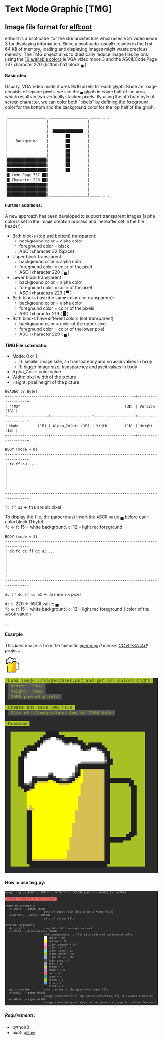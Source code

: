 # Text Mode Graphic [TMG]

## Image file format for [elfboot](https://github.com/croemheld/elfboot)
elfboot is a bootloader for the x86 architecture which uses VGA video mode 3 for displaying information. Since a bootloader usually resides in the first 64 KB of memory, loading and displaying images might waste precious memory.
The TMG project aims to drastically reduce image files by only using the [16 available colors](https://wiki.osdev.org/Printing_To_Screen#Color_Table) in VGA video mode 3 and the ASCII/Code Page 737 character 220 (bottom half block &lhblk; ).

#### Basic idea:
Usually, VGA video mode 3 uses 9x16 pixels for each glyph. Since an image consists of square pixels, we use the &lhblk; glyph to cover half of the area, which results in two vertically stacked pixels. By using the attribute byte of screen character, we can color both "pixels" by defining the foreground color for the bottom and the background color for the top half of the glyph.

```
 __________________ __________________ _____ _ _
|                  |                  |
|                  |                  |
|                  |  ██████████████  |
|                  |        ██        |
|    Background    |        ██        |
|                  |        ██        |
|                  |        ██        |
|__________________|        ██        |
|██████████████████|        ██        |
|██████████████████|        ██        |
|██████████████████|        ██        |
|█ Code Page 737 ██|                  |
|█ Character 220 ██|                  |
|██████████████████|                  |
|██████████████████|                  |
|██████████████████|__________________|_____ _ _
```

#### Further additions:
A new approach has been developed to support transparent images
[alpha color is set in the image creation process and thereafter set in the file header]:
- Both blocks (top and bottom) transparent: 
    - background color = alpha color
    - foreground color = black
    - ASCII character 32 (Space)
- Upper block transparent
    - background color = alpha color
    - foreground color = color of the pixel
    - ASCII character 220 ( &#9604; )
- Lower block transparent
    - background color = alpha color
    - foreground color = color of the pixel
    - ASCII characters 223 ( &#9600; )
- Both blocks have the same color (not transparent):
    - background color = alpha color
    - foreground color = color of the pixels
    - ASCII character 219 ( &#9608; )
- Both blocks have different colors (not transparent)
    - background color = color of the upper pixel
    - foreground color = color of the lower pixel
    - ASCII character 220 ( &#9604; )


#### TMG File schematic: 
- Mode: 0 or 1
    - 0: smaller image size, no transparency and no ascii values in body
    - 1: bigger image size, transparency and ascii values in body
- Alpha_Color: color value
- Width: pixel width of the picture
- Height: pixel height of the picture

```
HEADER (8 Byte)
+-----------------------------------------------------------+-------------------+
| "TMG"                                                (3B) | Version      (1B) |
+-------------------+-------------------+-------------------+-------------------+
| Mode         (1B) | Alpha_Color  (1B) | Width        (1B) | Height       (1B) |
+-------------------+-------------------+-------------------+-------------------+
```
```
BODY (mode = 0)  
+-------------------------------------------------------------------------------+
| fc ff a3 ...                                                                  | 
|                                                                               |
|                                                                               |
+-------------------------------------------------------------------------------+
```
`fc ff a3` <- this are six pixel   
   
To display this file, the parser must insert the ASCII value &lhblk; before each color block (1 byte).   
`fc` <- `f`: 15 = white background, `c`: 12 = light red foreground    
   
```
BODY (mode = 1)  
+-------------------------------------------------------------------------------+
| dc fc dc ff dc a3 ...                                                         | 
|                                                                               |
|                                                                               |
+-------------------------------------------------------------------------------+
```
`dc ff dc ff dc a3` <- this are six pixel   
   
`dc` <- 220 <- ASCII value: &lhblk;   
`fc` <- `f`: 15 = white background, `c`: 12 = light red foreground ( color of the ASCII value )   
   
... 

#### Example   
This _beer_ image is from the fantastic [*openmoji*](https://openmoji.org/library/#search=beer&emoji=1F37A) *(License: [CC BY-SA 4.0](https://creativecommons.org/licenses/by-sa/4.0/))* project:    
   
![alt text](./res/beer.png "Beer")   
   
![alt text](./res/screenshot.png "Screenshot")   

#### How to use tmg.py:
![alt text](./res/usage.png "Usage")

##### Requirements: 
- python3   
- pip3: [pillow](https://python-pillow.org/)

